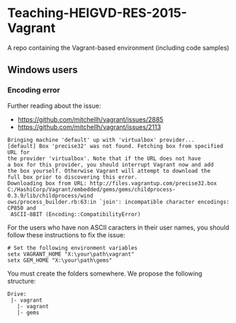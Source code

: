 # Teaching-HEIGVD-RES-2015-Vagrant
A repo containing the Vagrant-based environment (including code samples)


## Windows users

### Encoding error

Further reading about the issue: 

- https://github.com/mitchellh/vagrant/issues/2885
- https://github.com/mitchellh/vagrant/issues/2113

```
Bringing machine 'default' up with 'virtualbox' provider...
[default] Box 'precise32' was not found. Fetching box from specified URL for
the provider 'virtualbox'. Note that if the URL does not have
a box for this provider, you should interrupt Vagrant now and add
the box yourself. Otherwise Vagrant will attempt to download the
full box prior to discovering this error.
Downloading box from URL: http://files.vagrantup.com/precise32.box
C:/HashiCorp/Vagrant/embedded/gems/gems/childprocess-0.3.9/lib/childprocess/wind
ows/process_builder.rb:63:in `join': incompatible character encodings: CP850 and
 ASCII-8BIT (Encoding::CompatibilityError)
```

For the users who have non ASCII caracters in their user names, you should follow these instructions to fix the issue:

```
# Set the following environment variables
setx VAGRANT_HOME "X:\your\path\vagrant"
setx GEM_HOME "X:\your\path\gems"
```

You must create the folders somewhere. We propose the following structure:

```
Drive:
 |- vagrant
   |- vagrant
   |- gems
```
